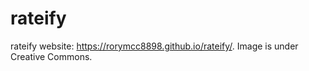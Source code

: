 # rateify
rateify website: https://rorymcc8898.github.io/rateify/.
Image is under Creative Commons.
